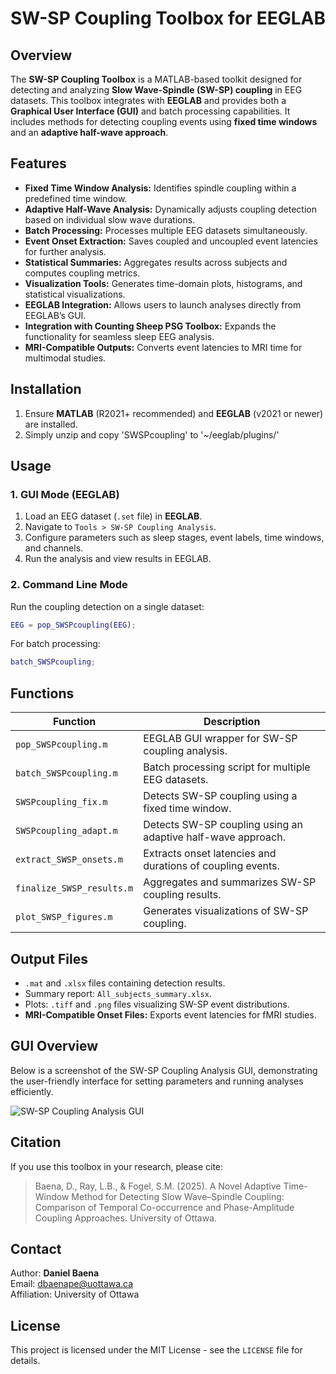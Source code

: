 # SW-SP Coupling Toolbox for EEGLAB

## Overview
The **SW-SP Coupling Toolbox** is a MATLAB-based toolkit designed for detecting and analyzing **Slow Wave-Spindle (SW-SP) coupling** in EEG datasets. This toolbox integrates with **EEGLAB** and provides both a **Graphical User Interface (GUI)** and batch processing capabilities. It includes methods for detecting coupling events using **fixed time windows** and an **adaptive half-wave approach**.

## Features
- **Fixed Time Window Analysis:** Identifies spindle coupling within a predefined time window.
- **Adaptive Half-Wave Analysis:** Dynamically adjusts coupling detection based on individual slow wave durations.
- **Batch Processing:** Processes multiple EEG datasets simultaneously.
- **Event Onset Extraction:** Saves coupled and uncoupled event latencies for further analysis.
- **Statistical Summaries:** Aggregates results across subjects and computes coupling metrics.
- **Visualization Tools:** Generates time-domain plots, histograms, and statistical visualizations.
- **EEGLAB Integration:** Allows users to launch analyses directly from EEGLAB’s GUI.
- **Integration with Counting Sheep PSG Toolbox:** Expands the functionality for seamless sleep EEG analysis.
- **MRI-Compatible Outputs:** Converts event latencies to MRI time for multimodal studies.

## Installation
1. Ensure **MATLAB** (R2021+ recommended) and **EEGLAB** (v2021 or newer) are installed.
2. Simply unzip and copy 'SWSPcoupling' to '~/eeglab/plugins/'

## Usage
### 1. GUI Mode (EEGLAB)
1. Load an EEG dataset (`.set` file) in **EEGLAB**.
2. Navigate to `Tools > SW-SP Coupling Analysis`.
3. Configure parameters such as sleep stages, event labels, time windows, and channels.
4. Run the analysis and view results in EEGLAB.

### 2. Command Line Mode
Run the coupling detection on a single dataset:
```matlab
EEG = pop_SWSPcoupling(EEG);
```
For batch processing:
```matlab
batch_SWSPcoupling;
```

## Functions
| Function | Description |
|----------|-------------|
| `pop_SWSPcoupling.m` | EEGLAB GUI wrapper for SW-SP coupling analysis. |
| `batch_SWSPcoupling.m` | Batch processing script for multiple EEG datasets. |
| `SWSPcoupling_fix.m` | Detects SW-SP coupling using a fixed time window. |
| `SWSPcoupling_adapt.m` | Detects SW-SP coupling using an adaptive half-wave approach. |
| `extract_SWSP_onsets.m` | Extracts onset latencies and durations of coupling events. |
| `finalize_SWSP_results.m` | Aggregates and summarizes SW-SP coupling results. |
| `plot_SWSP_figures.m` | Generates visualizations of SW-SP coupling. |

## Output Files
- `.mat` and `.xlsx` files containing detection results.
- Summary report: `All_subjects_summary.xlsx`.
- Plots: `.tiff` and `.png` files visualizing SW-SP event distributions.
- **MRI-Compatible Onset Files:** Exports event latencies for fMRI studies.

## GUI Overview
Below is a screenshot of the SW-SP Coupling Analysis GUI, demonstrating the user-friendly interface for setting parameters and running analyses efficiently.

![SW-SP Coupling Analysis GUI](GUI_V2.png)

## Citation
If you use this toolbox in your research, please cite:
> Baena, D., Ray, L.B., & Fogel, S.M. (2025). A Novel Adaptive Time-Window Method for Detecting Slow Wave–Spindle Coupling: Comparison of Temporal Co-occurrence and Phase-Amplitude Coupling Approaches. University of Ottawa.

## Contact
Author: **Daniel Baena**  
Email: dbaenape@uottawa.ca  
Affiliation: University of Ottawa  

## License
This project is licensed under the MIT License - see the `LICENSE` file for details.

